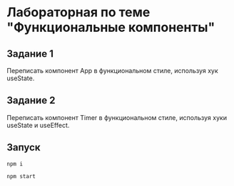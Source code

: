 # Лабораторная по теме "Функциональные компоненты"

## Задание 1
Переписать компонент App в функциональном стиле, используя хук useState.

## Задание 2
Переписать компонент Timer в функциональном стиле, используя хуки useState и useEffect.

## Запуск
```
npm i
```

```
npm start
```